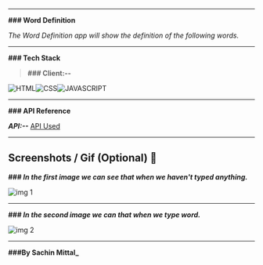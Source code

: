 <hr>

**### Word Definition**

_The Word Definition app will show the definition of the following words._

<hr>

**### Tech Stack**

> **### Client:--**

 ![HTML](https://camo.githubusercontent.com/5d3b0191832237fcbfc6d4497524e8bb547c6bfc9eafb738d5205c629d202067/68747470733a2f2f696d672e736869656c64732e696f2f62616467652f68746d6c352532302d2532334533344632362e7376673f267374796c653d666f722d7468652d6261646765266c6f676f3d68746d6c35266c6f676f436f6c6f723d7768697465)![CSS](https://camo.githubusercontent.com/5ed492db9c79ad5990eda7dc80923377f0e7096b18a4d1e9b86c8987dc0e5aa5/68747470733a2f2f696d672e736869656c64732e696f2f62616467652f637373332532302d2532333135373242362e7376673f267374796c653d666f722d7468652d6261646765266c6f676f3d63737333266c6f676f436f6c6f723d7768697465)![JAVASCRIPT](https://camo.githubusercontent.com/62d37abe760867620e0baea1066303719d630a82936837ba7bff6b0c754e3c9f/68747470733a2f2f696d672e736869656c64732e696f2f62616467652f6a6176617363726970742532302d2532333332333333302e7376673f267374796c653d666f722d7468652d6261646765266c6f676f3d6a617661736372697074266c6f676f436f6c6f723d253233463744463145)


<hr>

**### API Reference**

**_API:--_** [API Used](https://dictionaryapi.dev/)

<hr>

## Screenshots / Gif (Optional) 📸

**### _In the first image we can see that when we haven't typed anything._**

![img 1](https://user-images.githubusercontent.com/82721772/162623742-fa79c7a8-c4c4-40f8-9532-7b491caa4648.png)<hr>

**### _In the second image we can that when we type word._**

![img 2](https://user-images.githubusercontent.com/82721772/162623767-e9673c74-9724-48a0-91bf-bdb4bac597de.png)<hr>


**###By Sachin Mittal_**
